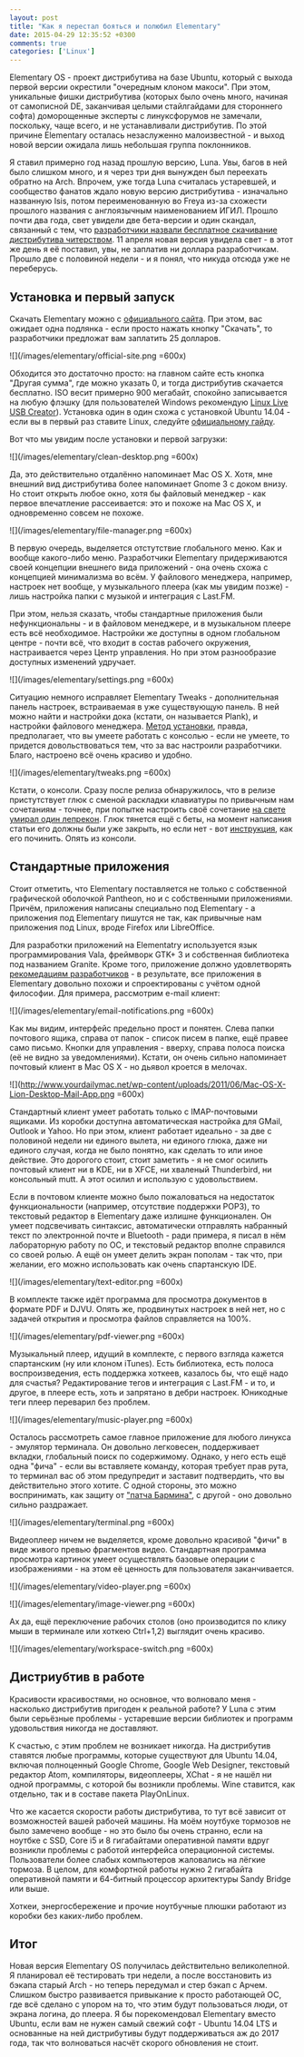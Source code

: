 ```yaml
---
layout: post
title: "Как я перестал бояться и полюбил Elementary"
date: 2015-04-29 12:35:52 +0300
comments: true
categories: ['Linux']
---
```

Elementary OS - проект дистрибутива на базе Ubuntu, который с выхода первой версии окрестили "очередным клоном макоси". При этом, уникальные фишки дистрибутива (которых было очень много, начиная от самописной DE, заканчивая целыми стайлгайдами для стороннего софта) доморощенные эксперты с линуксфорумов не замечали, поскольку, чаще всего, и не устанавливали дистрибутив. По этой причине Elementary осталась незаслуженно малоизвестной - и выход новой версии ожидала лишь небольшая группа поклонников.

Я ставил примерно год назад прошлую версию, Luna. Увы, багов в ней было слишком много, и я через три дня вынужден был переехать обратно на Arch. Впрочем, уже тогда Luna считалась устаревшей, и сообщество фанатов ждало новую версию дистрибутива - изначально названную Isis, потом переименованную во Freya из-за схожести прошлого названия с англоязычным наименованием ИГИЛ. Прошло почти два года, свет увидели две бета-версии и один скандал, связанный с тем, что [разработчики назвали бесплатное скачивание дистрибутива читерством](http://www.reddit.com/r/elementaryos/comments/2vk5ba/elementary_os_devs_say_youre_cheating_if_you_dont/). 11 апреля новая версия увидела свет - в этот же день я её поставил, увы, не заплатив ни доллара разработчикам. Прошло две с половиной недели - и я понял, что никуда отсюда уже не переберусь.

<!-- more -->

## Установка и первый запуск

Скачать Elementary можно с [официального сайта](http://elementary.io). При этом, вас ожидает одна подлянка - если просто нажать кнопку "Скачать", то разработчики предложат вам заплатить 25 долларов.

![](/images/elementary/official-site.png =600x)

Обходится это достаточно просто: на главном сайте есть кнопка "Другая сумма", где можно указать 0, и тогда дистрибутив скачается бесплатно. ISO весит примерно 900 мегабайт, спокойно записывается на любую флэшку (для пользователей Windows рекомендую [Linux Live USB Creator](http://www.linuxliveusb.com/
)). Установка один в один схожа с установкой Ubuntu 14.04 - если вы в первый раз ставите Linux, следуйте [официальному гайду](http://www.ubuntu.com/download/desktop/install-ubuntu-desktop).

Вот что мы увидим после установки и первой загрузки:

![](/images/elementary/clean-desktop.png =600x)

Да, это действительно отдалённо напоминает Mac OS X. Хотя, мне внешний вид дистрибутива более напоминает Gnome 3 с доком внизу. Но стоит открыть любое окно, хотя бы файловый менеджер - как первое впечатление рассеивается: это и похоже на Mac OS X, и одновременно совсем не похоже.

![](/images/elementary/file-manager.png =600x)

В первую очередь, выделяется отстутствие глобального меню. Как и вообще какого-либо меню. Разработчики Elementary придерживаются своей концепции внешнего вида приложений - она очень схожа с концепцией минимализма во всём. У файлового менеджера, например, настроек нет вообще, у музыкального плеера (как мы увидим позже) - лишь настройка папки с музыкой и интеграция с Last.FM.

При этом, нельзя сказать, чтобы стандартные приложения были нефункциональны - и в файловом менеджере, и в музыкальном плеере есть всё необходимое. Настройки же доступны в одном глобальном центре - почти всё, что входит в состав рабочего окружения, настраивается через Центр управления. Но при этом разнообразие доступных изменений удручает.

![](/images/elementary/settings.png =600x)

Ситуацию немного исправляет Elementary Tweaks - дополнительная панель настроек, встраиваемая в уже существующую панель. В ней можно найти и настройки дока (кстати, он называется Plank), и настройки файлового менеджера. [Метод установки](http://lmelinux.net/elementary-tweaks/), правда, предполагает, что вы умеете работать с консолью - если не умеете, то придется довольствоваться тем, что за вас настроили разработчики. Благо, настроено всё очень красиво и удобно.

![](/images/elementary/tweaks.png =600x)

Кстати, о консоли. Сразу после релиза обнаружилось, что в релизе пристутствует глюк с сменой раскладки клавиатуры по привычным нам сочетаниям - точнее, при попытке настроить своё сочетание [на свете умирал один лепрекон](http://elementary.today/forum/viewtopic.php?id=671). Глюк тянется ещё с беты, на момент написания статьи его должны были уже закрыть, но если нет - вот [инструкция](http://blog.elementary.today/post/115427577726/launchpad#notes), как его починить. Опять из консоли.

## Стандартные приложения

Стоит отметить, что Elementary поставляется не только с собственной графической оболочкой Pantheon, но и с собственными приложениями. Причём, приложения написаны специально под Elementary - а приложения под Elementary пишутся не так, как привычные нам приложения под Linux, вроде Firefox или LibreOffice.

Для разработки приложений на Elementatry используется язык программирования Vala, фреймворк GTK+ 3 и собственная библиотека под названием Granite. Кроме того, приложение должно удовлетворять [рекомедациям разработчиков](https://elementary.io/ru/docs/human-interface-guidelines/design-philosophy) - в результате, все приложения в Elementary довольно похожи и спроектированы с учётом одной философии. Для примера, рассмотрим e-mail клиент:

![](/images/elementary/email-notifications.png =600x)

Как мы видим, интерфейс предельно прост и понятен. Слева папки почтового ящика, справа от папок - список писем в папке, ещё правее само письмо. Кнопки для управления - вверху, справа полоса поиска (её не видно за уведомлениями). Кстати, он очень сильно напоминает почтовый клиент в Mac OS X - но дьявол кроется в мелочах.

![](http://www.yourdailymac.net/wp-content/uploads/2011/06/Mac-OS-X-Lion-Desktop-Mail-App.png =600x)

Стандартный клиент умеет работать только с IMAP-почтовыми ящиками. Из коробки доступна автоматическая настройка для GMail, Outlook и Yahoo. Но при этом, клиент работает идеально - за две с половиной недели ни единого вылета, ни единого глюка, даже ни единого случая, когда не было понятно, как сделать то или иное действие. Это дорогого стоит, стоит заметить - я не смог осилить почтовый клиент ни в KDE, ни в XFCE, ни хваленый Thunderbird, ни консольный mutt. А этот осилил и использую с удовольствием.

Если в почтовом клиенте можно было пожаловаться на недостаток функциональности (например, отсутствие поддержки POP3), то текстовый редактор в Elementary даже излишне функционален. Он умеет подсвечивать синтаксис, автоматически отправлять набранный текст по электронной почте и Bluetooth - ради примера, я писал в нём лабораторную работу по ОС, и текстовый редактор вполне справился со своей ролью. А ещё он умеет делить экран пополам - так что, при желании, его можно использовать как очень спартанскую IDE.

![](/images/elementary/text-editor.png =600x)

В комплекте также идёт программа для просмотра документов в формате PDF и DJVU. Опять же, продвинутых настроек в ней нет, но с задачей открытия и просмотра файлов справляется на 100%.

![](/images/elementary/pdf-viewer.png =600x)

Музыкальный плеер, идущий в комплекте, с первого взгляда кажется спартанским (ну или клоном iTunes). Есть библиотека, есть полоса воспроизведения, есть поддержка хоткеев, казалось бы, что ещё надо для счастья? Редактирование тегов и интеграция с Last.FM - и то, и другое, в плеере есть, хоть и запрятано в дебри настроек. Юникодные теги плеер переварил без проблем.

![](/images/elementary/music-player.png =600x)

Осталось рассмотреть самое главное приложение для любого линукса - эмулятор терминала. Он довольно легковесен, поддерживает вкладки, глобальный поиск по содержимому. Однако, у него есть ещё одна "фича" - если вы вставляете команду, которая требует прав рута, то терминал вас об этом предупредит и заставит подтвердить, что вы действительно этого хотите. С одной стороны, это можно воспринимать, как защиту от ["патча Бармина"](lurkmore.to/rm_-rf), с другой - оно довольно сильно раздражает.

![](/images/elementary/terminal.png =600x)

Видеоплеер ничем не выделяется, кроме довольно красивой "фичи" в виде живого превью фрагментов видео. Стандартная программа просмотра картинок умеет осуществлять базовые операции с изображениями - на этом её ценность для пользователя заканчивается.

![](/images/elementary/video-player.png =600x)

![](/images/elementary/image-viewer.png =600x)

Ах да, ещё переключение рабочих столов (оно производится по клику мыши в терминале или хоткею Ctrl+1,2) выглядит очень красиво.

![](/images/elementary/workspace-switch.png =600x)

## Дистриубтив в работе

Красивости красивостями, но основное, что волновало меня - насколько дистрибутив пригоден к реальной работе? У Luna с этим были серьёзные проблемы - устаревшие версии библиотек и программ удовольствия никогда не доставляют.

К счастью, с этим проблем не возникает никогда. На дистрибутив ставятся любые программы, которые существуют для Ubuntu 14.04, включая полноценный Google Chrome, Google Web Designer, текстовый редактор Atom, компиляторы, видеоплееры, XChat - я не нашёл ни одной программы, с которой бы возникли проблемы. Wine ставится, как отдельно, так и в составе пакета PlayOnLinux.

Что же касается скорости работы дистрибутива, то тут всё зависит от возможностей вашей рабочей машины. На моём ноутбуке тормозов не было замечено вообще - но это было бы очень странно, если на ноутбке с SSD, Core i5 и 8 гигабайтами оперативной памяти вдруг возникли проблемы с работой интерфейса операционной системы. Пользователи более слабых компьютеров жаловались на лёгкие тормоза. В целом, для комфортной работы нужно 2 гигабайта оперативной памяти и 64-битный процессор архитектуры Sandy Bridge или выше.

Хоткеи, энергосбережение и прочие ноутбучные плюшки работают из коробки без каких-либо проблем.

## Итог

Новая версия Elementary OS получилась действительно великолепной. Я планировал её тестировать три недели, а после восстановить из бэкапа старый Arch - но теперь передумал и стер бэкап с Арчем. Слишком быстро развивается привыкание к просто работающей ОС, где всё сделано с упором на то, что этим будут пользоваться люди, от экрана логина, до плеера. Я бы порекомендовал Elementary вместо Ubuntu, если вам не нужен самый свежий софт - Ubuntu 14.04 LTS и основанные на ней дистрибутивы будут поддерживаться аж до 2017 года, так что волноваться насчёт скорого обновления не стоит.

